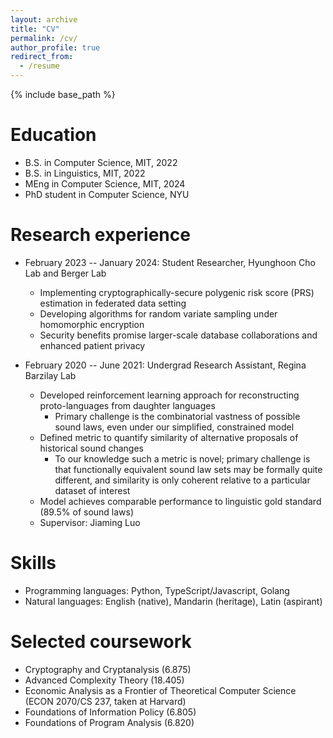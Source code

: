 ```yaml
---
layout: archive
title: "CV"
permalink: /cv/
author_profile: true
redirect_from:
  - /resume
---
```


{% include base_path %}

Education
======
* B.S. in Computer Science, MIT, 2022
* B.S. in Linguistics, MIT, 2022
* MEng in Computer Science, MIT, 2024
* PhD student in Computer Science, NYU

Research experience
======
* February 2023 -- January 2024: Student Researcher, Hyunghoon Cho Lab and Berger Lab
  * Implementing cryptographically-secure polygenic risk score (PRS) estimation in federated data setting
  * Developing algorithms for random variate sampling under homomorphic encryption
  * Security benefits promise larger-scale database collaborations and enhanced patient privacy

* February 2020 -- June 2021: Undergrad Research Assistant, Regina Barzilay Lab
  * Developed reinforcement learning approach for reconstructing proto-languages from daughter languages
    * Primary challenge is the combinatorial vastness of possible sound laws, even under our simplified, constrained model
  * Defined metric to quantify similarity of alternative proposals of historical sound changes
    * To our knowledge such a metric is novel; primary challenge is that functionally equivalent sound law sets may be formally quite different, and similarity is only coherent relative to a particular dataset of interest
  * Model achieves comparable performance to linguistic gold standard (89.5% of sound laws)
  * Supervisor: Jiaming Luo
  
Skills
======
* Programming languages: Python, TypeScript/Javascript, Golang
* Natural languages: English (native), Mandarin (heritage), Latin (aspirant)

Selected coursework
======
* Cryptography and Cryptanalysis (6.875)
* Advanced Complexity Theory (18.405)
* Economic Analysis as a Frontier of Theoretical Computer Science (ECON 2070/CS 237, taken at Harvard)
* Foundations of Information Policy (6.805)
* Foundations of Program Analysis (6.820)
